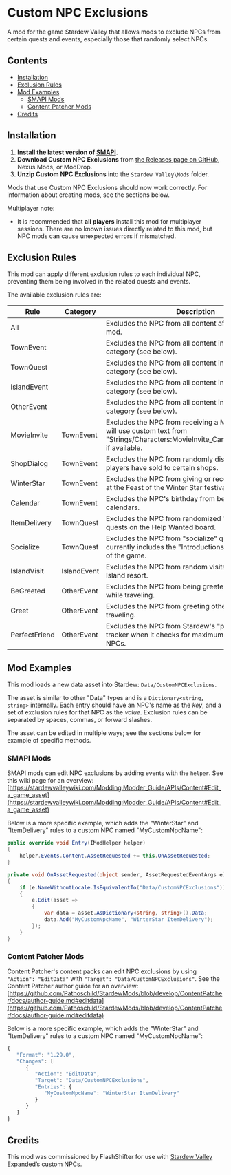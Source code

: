 # Custom NPC Exclusions
 A mod for the game Stardew Valley that allows mods to exclude NPCs from certain quests and events, especially those that randomly select NPCs.

## Contents
* [Installation](#installation)
* [Exclusion Rules](#exclusion-rules)
* [Mod Examples](#mod-examples)
     * [SMAPI Mods](#smapi-mods)
     * [Content Patcher Mods](#content-patcher-mods)
* [Credits](#credits)

## Installation
1. **Install the latest version of [SMAPI](https://smapi.io/).**
2. **Download Custom NPC Exclusions** from [the Releases page on GitHub](https://github.com/Esca-MMC/CustomNPCExclusions/releases), Nexus Mods, or ModDrop.
3. **Unzip Custom NPC Exclusions** into the `Stardew Valley\Mods` folder.

Mods that use Custom NPC Exclusions should now work correctly. For information about creating mods, see the sections below.

Multiplayer note:
* It is recommended that **all players** install this mod for multiplayer sessions. There are no known issues directly related to this mod, but NPC mods can cause unexpected errors if mismatched.

## Exclusion Rules
This mod can apply different exclusion rules to each individual NPC, preventing them being involved in the related quests and events.

The available exclusion rules are:

Rule | Category | Description
-----|----------|------------
All | | Excludes the NPC from all content affected by this mod.
TownEvent | | Excludes the NPC from all content in the "TownEvent" category (see below).
TownQuest | | Excludes the NPC from all content in the "TownQuest" category (see below).
IslandEvent | | Excludes the NPC from all content in the "IslandEvent" category (see below).
OtherEvent | | Excludes the NPC from all content in the "OtherEvent" category (see below).
MovieInvite | TownEvent | Excludes the NPC from receiving a Movie Ticket. This will use custom text from "Strings/Characters:MovieInvite_CantInvite_**NPCName**" if available.
ShopDialog | TownEvent | Excludes the NPC from randomly discussing items that players have sold to certain shops.
WinterStar | TownEvent | Excludes the NPC from giving or receiving secret gifts at the Feast of the Winter Star festival.
Calendar | TownEvent | Excludes the NPC's birthday from being displayed on calendars.
ItemDelivery | TownQuest | Excludes the NPC from randomized "item delivery" quests on the Help Wanted board.
Socialize | TownQuest | Excludes the NPC from "socialize" quests, which currently includes the "Introductions" quest at the start of the game.
IslandVisit | IslandEvent | Excludes the NPC from random visits to the Ginger Island resort.
BeGreeted | OtherEvent | Excludes the NPC from being greeted by other NPCs while traveling.
Greet | OtherEvent | Excludes the NPC from greeting other NPCs while traveling.
PerfectFriend | OtherEvent | Excludes the NPC from Stardew's "perfection score" tracker when it checks for maximum friendship with NPCs.

## Mod Examples
This mod loads a new data asset into Stardew: `Data/CustomNPCExclusions`.

The asset is similar to other "Data" types and is a `Dictionary<string, string>` internally. Each entry should have an NPC's name as the *key*, and a set of exclusion rules for that NPC as the *value*. Exclusion rules can be separated by spaces, commas, or forward slashes.

The asset can be edited in multiple ways; see the sections below for example of specific methods.

### SMAPI Mods
SMAPI mods can edit NPC exclusions by adding events with the `helper`. See this wiki page for an overview: [https://stardewvalleywiki.com/Modding:Modder_Guide/APIs/Content#Edit_a_game_asset](https://stardewvalleywiki.com/Modding:Modder_Guide/APIs/Content#Edit_a_game_asset)

Below is a more specific example, which adds the "WinterStar" and "ItemDelivery" rules to a custom NPC named "MyCustomNpcName":

```cs
public override void Entry(IModHelper helper)
{
	helper.Events.Content.AssetRequested += this.OnAssetRequested;
}

private void OnAssetRequested(object sender, AssetRequestedEventArgs e)
{
	if (e.NameWithoutLocale.IsEquivalentTo("Data/CustomNPCExclusions"))
	{
		e.Edit(asset =>
		{
			var data = asset.AsDictionary<string, string>().Data;
			data.Add("MyCustomNpcName", "WinterStar ItemDelivery"); 
		});
	}
}
```

### Content Patcher Mods
Content Patcher's content packs can edit NPC exclusions by using `"Action": "EditData"` with `"Target": "Data/CustomNPCExclusions"`. See the Content Patcher author guide for an overview: [https://github.com/Pathoschild/StardewMods/blob/develop/ContentPatcher/docs/author-guide.md#editdata](https://github.com/Pathoschild/StardewMods/blob/develop/ContentPatcher/docs/author-guide.md#editdata)

Below is a more specific example, which adds the "WinterStar" and "ItemDelivery" rules to a custom NPC named "MyCustomNpcName":

```js
{
   "Format": "1.29.0",
   "Changes": [
      {
         "Action": "EditData",
         "Target": "Data/CustomNPCExclusions",
         "Entries": {
            "MyCustomNpcName": "WinterStar ItemDelivery"
         }
      }
   ]
}
```

## Credits
This mod was commissioned by FlashShifter for use with [Stardew Valley Expanded](https://www.moddrop.com/stardew-valley/mods/833179-stardew-valley-expanded)’s custom NPCs.

